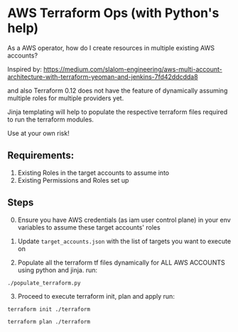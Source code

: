 # AWS Terraform Ops (with Python's help)

As a AWS operator, how do I create resources in multiple existing AWS accounts?

Inspired by: https://medium.com/slalom-engineering/aws-multi-account-architecture-with-terraform-yeoman-and-jenkins-7fd42ddcdda8

and also Terraform 0.12 does not have the feature of dynamically assuming multiple roles for multiple providers yet.

Jinja templating will help to populate the respective terraform files required to run the terraform modules. 

Use at your own risk!

## Requirements:
1. Existing Roles in the target accounts to assume into
2. Existing Permissions and Roles set up

## Steps
0. Ensure you have AWS credentials (as iam user control plane) in your env variables to assume these target accounts' roles

1. Update `target_accounts.json` with the list of targets you want to execute on

2. Populate all the terraform tf files dynamically for ALL AWS ACCOUNTS using python and jinja. run:

  `./populate_terraform.py`

3. Proceed to execute terraform init, plan and apply run:

  `terraform init ./terraform`

  `terraform plan ./terraform`
